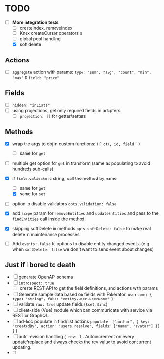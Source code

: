 # TODO

- [ ] **More integration tests**
  - [ ] createIndex, removeIndex
  - [ ] Knex createCursor operators `$`
  - [ ] global pool handling
  - [x] soft delete

## Actions
- [ ] `aggregate` action with params: `type: "sum", "avg", "count", "min", "max"` & `field: "price"`

## Fields
- [ ] `hidden: "inLists"`
- [ ] using projections, get only required fields in adapters.
  - [ ] `projection: []` for getter/setters

## Methods
- [x] wrap the args to obj in custom functions: `({ ctx, id, field })`
  - [ ] same for `get`
- [ ] multiple get option for `get` in transform (same as populating to avoid hundreds sub-calls)
- [x] if `field.validate` is string, call the method by name
  - [ ] same for `get`
  - [x] same for `set`
- [ ] option to disable validators `opts.validation: false`
- [x] add `scope` param for `removeEntities` and `updateEntities` and pass to the `findEntities` call inside the method.
- [x] skipping softDelete in methods `opts.softDelete: false` to make real delete in maintenance processes
- [ ] Add `events: false` to options to disable entity changed events. (e.g. when `softDelete: false` we don't want to send event about changes)


## Just if I bored to death
- [ ] generate OpenAPI schema
- [ ] `introspect: true`
  - [ ] create REST API to get the field definitions, and actions with params
- [ ] Generate sample data based on fields with Fakerator. `username: { type: "string", fake: "entity.user.userName" }`
- [ ] validate `raw: true` update fields (`$set`, `$inc`)
- [ ] client-side (Vue) module which can communicate with service via REST or GraphQL.
- [ ] ad-hoc populate in find/list actions `populate: ["author", { key: "createdBy", action: "users.resolve", fields: ["name", "avatar"] }]` { }
- [ ] auto revision handling (`_rev: 1`). Autoincrement on every update/replace and always checks the rev value to avoid concurrent updating.
- [ ] 
